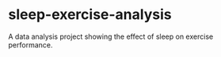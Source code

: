 # sleep-exercise-analysis
A data analysis project showing the effect of sleep on exercise performance. 
